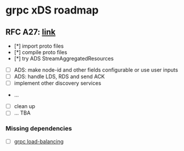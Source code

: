 # grpc xDS roadmap

## RFC A27: [link](https://github.com/grpc/proposal/blob/master/A27-xds-global-load-balancing.md)

- [*] import proto files
- [*] compile proto files
- [*] try ADS StreamAggregatedResources
- [ ] ADS: make node-id and other fields configurable or use user inputs
- [ ] ADS: handle LDS, RDS and send ACK
- [ ] implement other discovery services
- ...
- [ ] clean up
- [ ] ... TBA

### Missing dependencies

- [ ] [grpc load-balancing](https://github.com/grpc/grpc/blob/master/doc/load-balancing.md)
